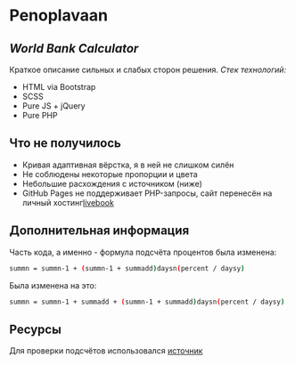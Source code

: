 # Penoplavaan
## _World Bank Calculator_
 

Краткое описание сильных и слабых сторон решения.
_Стек технологий:_
- HTML via Bootstrap 
- SCSS
- Pure JS + jQuery
- Pure PHP
## Что не получилось

- Кривая адаптивная вёрстка, я в ней не слишком силён
- Не соблюдены некоторые пропорции и цвета 
- Небольшие расхождения с источником (ниже)
- GitHub Pages не поддерживает PHP-запросы, сайт перенесён на личный хостинг[livebook]

## Дополнительная информация

Часть кода, а именно - формула подсчёта процентов была изменена:


```sh
summn = summn-1 + (summn-1 + summadd)daysn(percent / daysy)
```

Была изменена на это:

```sh
summn = summn-1 + summadd + (summn-1 + summadd)daysn(percent / daysy) 
```

## Ресурсы

Для проверки подсчётов использовался  [источник][fin]

  

 

   [fin]: <https://vashifinancy.ru/finansovye-kalkulyatory/kalkulyator-vklada-s-kapitalizatziey-protzentov/>
   [livebook]: <https://livebook72.ru/worldbankcalc/>
    
